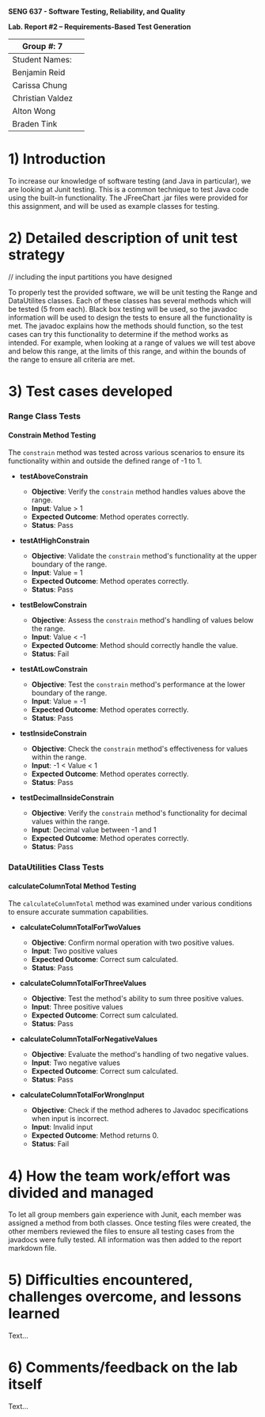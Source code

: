 **SENG 637 - Software Testing, Reliability, and Quality**

**Lab. Report \#2 – Requirements-Based Test Generation**

| Group \#: 7      |     |
| ---------------- | --- |
| Student Names:   |     |
| Benjamin Reid    |     |
| Carissa Chung    |     |
| Christian Valdez |     |
| Alton Wong       |     |
| Braden Tink      |     |

# 1) Introduction

To increase our knowledge of software testing (and Java in particular), we are looking at Junit testing. This is a common technique to test Java code using the built-in functionality. The JFreeChart .jar files were provided for this assignment, and will be used as example classes for testing.

# 2) Detailed description of unit test strategy

// including the input partitions you have designed

To properly test the provided software, we will be unit testing the Range and DataUtilites classes. Each of these classes has several methods which will be tested (5 from each). Black box testing will be used, so the javadoc information will be used to design the tests to ensure all the functionality is met. The javadoc explains how the methods should function, so the test cases can try this functionality to determine if the method works as intended. For example, when looking at a range of values we will test above and below this range, at the limits of this range, and within the bounds of the range to ensure all criteria are met.

# 3) Test cases developed

### Range Class Tests

#### Constrain Method Testing

The `constrain` method was tested across various scenarios to ensure its functionality within and outside the defined range of -1 to 1.

- **testAboveConstrain**

  - **Objective**: Verify the `constrain` method handles values above the range.
  - **Input**: Value > 1
  - **Expected Outcome**: Method operates correctly.
  - **Status**: Pass

- **testAtHighConstrain**

  - **Objective**: Validate the `constrain` method's functionality at the upper boundary of the range.
  - **Input**: Value = 1
  - **Expected Outcome**: Method operates correctly.
  - **Status**: Pass

- **testBelowConstrain**

  - **Objective**: Assess the `constrain` method's handling of values below the range.
  - **Input**: Value < -1
  - **Expected Outcome**: Method should correctly handle the value.
  - **Status**: Fail

- **testAtLowConstrain**

  - **Objective**: Test the `constrain` method's performance at the lower boundary of the range.
  - **Input**: Value = -1
  - **Expected Outcome**: Method operates correctly.
  - **Status**: Pass

- **testInsideConstrain**

  - **Objective**: Check the `constrain` method's effectiveness for values within the range.
  - **Input**: -1 < Value < 1
  - **Expected Outcome**: Method operates correctly.
  - **Status**: Pass

- **testDecimalInsideConstrain**
  - **Objective**: Verify the `constrain` method's functionality for decimal values within the range.
  - **Input**: Decimal value between -1 and 1
  - **Expected Outcome**: Method operates correctly.
  - **Status**: Pass

### DataUtilities Class Tests

#### calculateColumnTotal Method Testing

The `calculateColumnTotal` method was examined under various conditions to ensure accurate summation capabilities.

- **calculateColumnTotalForTwoValues**

  - **Objective**: Confirm normal operation with two positive values.
  - **Input**: Two positive values
  - **Expected Outcome**: Correct sum calculated.
  - **Status**: Pass

- **calculateColumnTotalForThreeValues**

  - **Objective**: Test the method's ability to sum three positive values.
  - **Input**: Three positive values
  - **Expected Outcome**: Correct sum calculated.
  - **Status**: Pass

- **calculateColumnTotalForNegativeValues**

  - **Objective**: Evaluate the method's handling of two negative values.
  - **Input**: Two negative values
  - **Expected Outcome**: Correct sum calculated.
  - **Status**: Pass

- **calculateColumnTotalForWrongInput**
  - **Objective**: Check if the method adheres to Javadoc specifications when input is incorrect.
  - **Input**: Invalid input
  - **Expected Outcome**: Method returns 0.
  - **Status**: Fail

# 4) How the team work/effort was divided and managed

To let all group members gain experience with Junit, each member was assigned a method from both classes. Once testing files were created, the other members reviewed the files to ensure all testing cases from the javadocs were fully tested. All information was then added to the report markdown file.

# 5) Difficulties encountered, challenges overcome, and lessons learned

Text…

# 6) Comments/feedback on the lab itself

Text…
